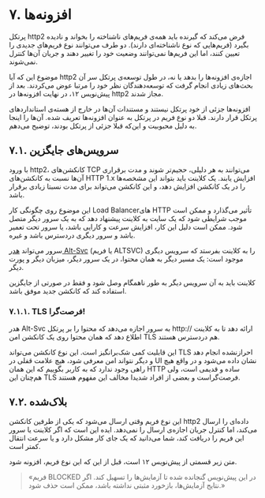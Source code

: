 # ۷. افزونه‌ها

پرتکل http2 فرض می‌کند که گیرنده باید همه‌ی فریم‌های ناشناخته را بخواند و نادیده بگیرد \(فریم‌هایی که نوع ناشناخته‌ای دارند\). دو طرف می‌توانند نوع فریم‌های جدیدی را تعیین کنند، اما این فریم‌ها نمی‌توانند وضعیت خود را تغییر دهند و جریان آن‌ها کنترل نمی‌شوند.

موضوع این که آیا http2 اجازه‌ی افزونه‌ها را بدهد یا نه، در طول توسعه‌ی پرتکل سر آن بحث‌های زیادی انجام گرفت که توسعه‌دهندگان نظر خود را مرتبا عوض می‌کردند. بعد از پیش‌نویس ۱۲، در نهایت افزونه‌ها در http2 مجاز شدند.

افزونه‌ها جزئی از خود پرتکل نیستند و مستندات آن‌ها در خارج از هسته‌ی استانداردهای پرتکل قرار دارند. قبلا دو نوع فریم در پرتکل به عنوان افزونه‌ها تعریف شده. آن‌ها را اینجا به دلیل محبوبیت و این‌که قبلا جزئی از پرتکل بودند، توضیح می‌دهم.

## ۷.۱. سرویس‌های جایگزین

با ورود http2، کانکشن‌های TCP می‌توانند به هر دلیلی، حجیم‌تر شوند و مدت برقراری آن‌ها نسبت به کانکشن‌های HTTP 1.x افزایش یابند. یک کلاینت باید بتواند این مشخصه‌ها را در یک کانکشن افزایش دهد، و این کانکشن می‌تواند برای مدت نسبتا زیادی برقرار باشد.

این موضوع روی چگونگی کار Load Balancerهای HTTP تأثیر می‌گذارد و ممکن است موجب شرایطی شود که یک سایت به کلاینت پیشنهاد دهد که به یک سرور دیگر متصل شود. ممکن است دلیل این کار، افزایش سرعت و کارایی باشد، یا سرور تحت تعمیر باشد و سرور دیگری در‌دسترس باشد و غیره.

سرور می‌تواند [هدر Alt-Svc](https://tools.ietf.org/html/draft-ietf-httpbis-alt-svc-10) \(یا فریم ALTSVC\) را به کلاینت بفرستد که سرویس دیگری موجود است: یک مسیر دیگر به همان محتوا، در یک سرور دیگر، میزبان دیگر و پورت دیگر.

کلاینت باید به آن سرویس دیگر به طور ناهمگام وصل شود و فقط در صورتی از جایگزین استفاده کند که کانکشن جدید موفق باشد.

### ۷.۱.۱. TLS فرصت‌گرا!

هدر Alt-Svc به سرور اجازه می‌دهد که محتوا را بر پرتکل http:// ارائه دهد تا به کلاینت اطلاع دهد که همان محتوا روی یک کانکشن امن TLS هم دردسترس هستند.

این قابلیت کمی شک‌بر‌انگیز است. این نوع کانکشن می‌تواند TLS احرازنشده انجام دهد و دیگر نتواند امن معرفی شود، هیچ علامت قفلی در UI نشان داده می‌شود و در واقع هیچ راهی وجود ندارد که به کاربر بگوییم که این همان HTTP ساده و قدیمی است، ولی هم‌چنان این TLS فرصت‌گراست و بعضی از افراد شدیدا مخالف این مفهوم هستند.

## ۷.۲. بلاک‌شده

این نوع فریم وقتی ارسال می‌شود که یکی از طرفین کانکشن http2 داده‌ای را ارسال می‌کند، اما کنترل جریان اجازه‌ی ارسال را نمی‌دهد. ایده این است که اگر کلاینت یا سرور این فریم را دریافت کند، شما می‌دانید که یک جای کار مشکل دارد و یا سرعت انتقال کمتر است.

متن زیر قسمتی از پیش‌نویس ۱۲ است، قبل از این که این نوع فریم، افزونه شود.

> «فریم BLOCKED در این پیش‌نویس گنجانده شده تا آزمایش‌ها را تسهیل کند. اگر نتایج آزمایش‌ها، بازخورد مثبتی نداشته باشد، ممکن است حذف شود.»

